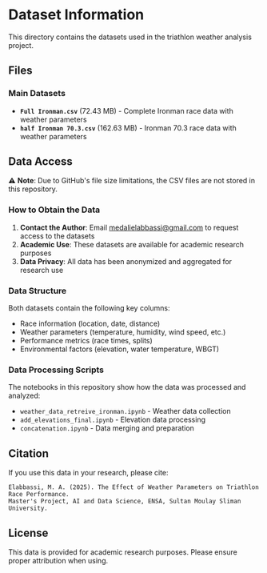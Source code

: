 # Dataset Information

This directory contains the datasets used in the triathlon weather analysis project.

## Files

### Main Datasets
- **`Full Ironman.csv`** (72.43 MB) - Complete Ironman race data with weather parameters
- **`half Ironman 70.3.csv`** (162.63 MB) - Ironman 70.3 race data with weather parameters

## Data Access

⚠️ **Note**: Due to GitHub's file size limitations, the CSV files are not stored in this repository.

### How to Obtain the Data

1. **Contact the Author**: Email [medalielabbassi@gmail.com](mailto:medalielabbassi@gmail.com) to request access to the datasets
2. **Academic Use**: These datasets are available for academic research purposes
3. **Data Privacy**: All data has been anonymized and aggregated for research use

### Data Structure

Both datasets contain the following key columns:
- Race information (location, date, distance)
- Weather parameters (temperature, humidity, wind speed, etc.)
- Performance metrics (race times, splits)
- Environmental factors (elevation, water temperature, WBGT)

### Data Processing Scripts

The notebooks in this repository show how the data was processed and analyzed:
- `weather_data_retreive_ironman.ipynb` - Weather data collection
- `add_elevations_final.ipynb` - Elevation data processing  
- `concatenation.ipynb` - Data merging and preparation

## Citation

If you use this data in your research, please cite:
```
Elabbassi, M. A. (2025). The Effect of Weather Parameters on Triathlon Race Performance. 
Master's Project, AI and Data Science, ENSA, Sultan Moulay Sliman University.
```

## License

This data is provided for academic research purposes. Please ensure proper attribution when using.
